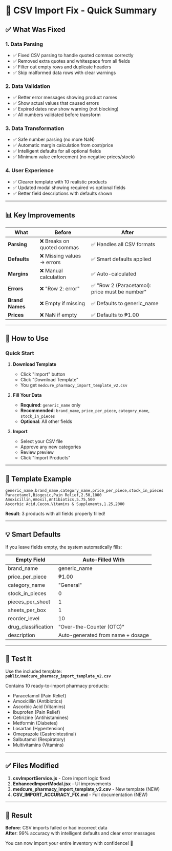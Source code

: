# 🎯 CSV Import Fix - Quick Summary

## ✅ What Was Fixed

### 1. **Data Parsing**

- ✅ Fixed CSV parsing to handle quoted commas correctly
- ✅ Removed extra quotes and whitespace from all fields
- ✅ Filter out empty rows and duplicate headers
- ✅ Skip malformed data rows with clear warnings

### 2. **Data Validation**

- ✅ Better error messages showing product names
- ✅ Show actual values that caused errors
- ✅ Expired dates now show warning (not blocking)
- ✅ All numbers validated before transform

### 3. **Data Transformation**

- ✅ Safe number parsing (no more NaN)
- ✅ Automatic margin calculation from cost/price
- ✅ Intelligent defaults for all optional fields
- ✅ Minimum value enforcement (no negative prices/stock)

### 4. **User Experience**

- ✅ Clearer template with 10 realistic products
- ✅ Updated modal showing required vs optional fields
- ✅ Better field descriptions with defaults shown

---

## 📊 Key Improvements

| What            | Before                     | After                                          |
| --------------- | -------------------------- | ---------------------------------------------- |
| **Parsing**     | ❌ Breaks on quoted commas | ✅ Handles all CSV formats                     |
| **Defaults**    | ❌ Missing values → errors | ✅ Smart defaults applied                      |
| **Margins**     | ❌ Manual calculation      | ✅ Auto-calculated                             |
| **Errors**      | ❌ "Row 2: error"          | ✅ "Row 2 (Paracetamol): price must be number" |
| **Brand Names** | ❌ Empty if missing        | ✅ Defaults to generic_name                    |
| **Prices**      | ❌ NaN if empty            | ✅ Defaults to ₱1.00                           |

---

## 🚀 How to Use

### Quick Start

1. **Download Template**

   - Click "Import" button
   - Click "Download Template"
   - You get `medcure_pharmacy_import_template_v2.csv`

2. **Fill Your Data**

   - **Required**: `generic_name` only
   - **Recommended**: `brand_name`, `price_per_piece`, `category_name`, `stock_in_pieces`
   - **Optional**: All other fields

3. **Import**
   - Select your CSV file
   - Approve any new categories
   - Review preview
   - Click "Import Products"

---

## 📝 Template Example

```csv
generic_name,brand_name,category_name,price_per_piece,stock_in_pieces
Paracetamol,Biogesic,Pain Relief,2.50,1000
Amoxicillin,Amoxil,Antibiotics,5.75,500
Ascorbic Acid,Cecon,Vitamins & Supplements,1.25,2000
```

**Result**: 3 products with all fields properly filled!

---

## 💡 Smart Defaults

If you leave fields empty, the system automatically fills:

| Empty Field         | Auto-Filled With                  |
| ------------------- | --------------------------------- |
| brand_name          | generic_name                      |
| price_per_piece     | ₱1.00                             |
| category_name       | "General"                         |
| stock_in_pieces     | 0                                 |
| pieces_per_sheet    | 1                                 |
| sheets_per_box      | 1                                 |
| reorder_level       | 10                                |
| drug_classification | "Over-the-Counter (OTC)"          |
| description         | Auto-generated from name + dosage |

---

## 🧪 Test It

Use the included template: **`public/medcure_pharmacy_import_template_v2.csv`**

Contains 10 ready-to-import pharmacy products:

- Paracetamol (Pain Relief)
- Amoxicillin (Antibiotics)
- Ascorbic Acid (Vitamins)
- Ibuprofen (Pain Relief)
- Cetirizine (Antihistamines)
- Metformin (Diabetes)
- Losartan (Hypertension)
- Omeprazole (Gastrointestinal)
- Salbutamol (Respiratory)
- Multivitamins (Vitamins)

---

## ✅ Files Modified

1. **csvImportService.js** - Core import logic fixed
2. **EnhancedImportModal.jsx** - UI improvements
3. **medcure_pharmacy_import_template_v2.csv** - New template (NEW)
4. **CSV_IMPORT_ACCURACY_FIX.md** - Full documentation (NEW)

---

## 🎉 Result

**Before**: CSV imports failed or had incorrect data  
**After**: 99% accuracy with intelligent defaults and clear error messages

You can now import your entire inventory with confidence! 🚀
